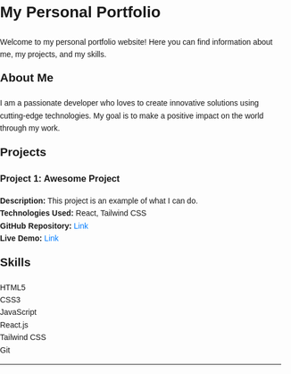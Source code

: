 # My Personal Portfolio

Welcome to my personal portfolio website! Here you can find information about me, my projects, and my skills.

## About Me

I am a passionate developer who loves to create innovative solutions using cutting-edge technologies. My goal is to make a positive impact on the world through my work.

## Projects

### Project 1: Awesome Project

- **Description:** This project is an example of what I can do.
- **Technologies Used:** React, Tailwind CSS
- **GitHub Repository:** [Link](https://github.com/yourusername/awesome-project)
- **Live Demo:** [Link]([https://www.awesomeproject.com](https://bautiful-portfolop.netlify.app/))

## Skills

- HTML5
- CSS3
- JavaScript
- React.js
- Tailwind CSS
- Git


---

<style>
body {
  font-family: Arial, sans-serif;
  line-height: 1.6;
  margin: 0;
  padding: 0;
}

h1, h2, h3 {
  margin-top: 0;
}

img {
  max-width: 100%;
  height: auto;
}

a {
  color: #007bff;
  text-decoration: none;
}

a:hover {
  text-decoration: underline;
}

ul {
  list-style-type: none;
  padding-left: 0;
}
</style>
